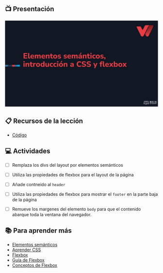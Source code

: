 ## :tv: Presentación

<div align="center">
  <a target="_blank" href="https://docs.google.com/presentation/d/17CjsUmhVQd4jqrMUFgv3PgftyNVuXRVLfvA6Ykcx_2Q/edit?usp=sharing"><img src="assets/portada.jpg" alt="Da clic para ver la presentación"></a>
</div>

## :clipboard: Recursos de la lección

- [Código](https://github.com/wizelineacademy/web-development-bootcamp-project/tree/pre-curso/sesion_2.1.4/pre-curso/tribute-page)


## :computer: Actividades

- [ ] Remplaza los divs del layout por elementos semánticos
- [ ] Utiliza las propiedades de flexbox para el layout de la página
- [ ] Añade contneido al `header`
- [ ] Utiliza las propiedades de flexbox para mostrar el `footer` en la parte baja de la página
- [ ] Remueve los margenes del elemento `body` para que el contenido abarque toda la ventana del navegador.



## :books: Para aprender más

- [Elementos semánticos](https://www.w3schools.com/html/html5_semantic_elements.asp)
- [Aprender CSS](https://www.w3docs.com/learn-css.html)
- [Flexbox](https://developer.mozilla.org/en-US/docs/Learn/CSS/CSS_layout/Flexbox)
- [Guía de Flexbox](https://css-tricks.com/snippets/css/a-guide-to-flexbox/)
- [Conceptos de Flexbox](https://developer.mozilla.org/en-US/docs/Web/CSS/CSS_Flexible_Box_Layout/Basic_Concepts_of_Flexbox)
